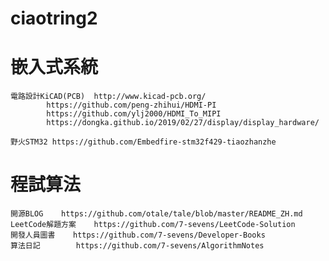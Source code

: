 # ciaotring2

# 嵌入式系統
	電路設計KiCAD(PCB)	http://www.kicad-pcb.org/
			https://github.com/peng-zhihui/HDMI-PI
			https://github.com/ylj2000/HDMI_To_MIPI
			https://dongka.github.io/2019/02/27/display/display_hardware/

	野火STM32	https://github.com/Embedfire-stm32f429-tiaozhanzhe

# 程試算法
	開源BLOG    https://github.com/otale/tale/blob/master/README_ZH.md
	LeetCode解題方案    https://github.com/7-sevens/LeetCode-Solution
	開發人員圖書    https://github.com/7-sevens/Developer-Books
	算法日記        https://github.com/7-sevens/AlgorithmNotes
